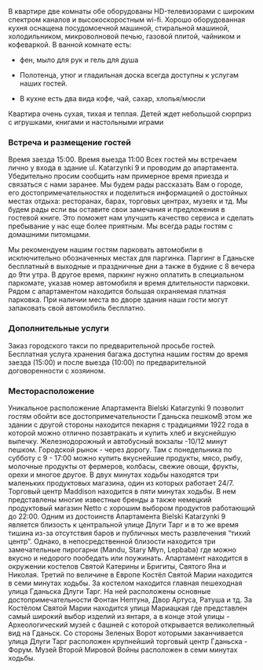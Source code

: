 В квартире две комнаты обе оборудованы HD-телевизорами с широким спектром каналов и высокоскоростным wi-fi. Хорошо оборудованная кухня оснащена посудомоечной машиной, стиральной машиной, холодильником, микроволновой печью, газовой плитой, чайником и кофеваркой. В ванной комнате есть:

- фен, мыло для рук и гель для душа

- Полотенца, утюг и гладильная доска всегда доступны к услугам наших гостей.

- В кухне есть два вида кофе, чай, сахар, хлопья/мюсли

Квартира очень сухая, тихая и теплая. Детей ждет небольшой сюрприз с игрушками, книгами и настольными играми

### Встреча и размещение гостей

Время заезда 15:00. Время выезда 11:00 Всех гостей мы встречаем лично у входа в здание ul. Katarzynki 9 и проводим до апартамента. Убедительно просим сообщить нам примерное время приезда и связаться c нами заранее. Мы будем рады рассказать Вам о городе, его достопримечательностях и поделиться информацией о достойных местах отдыха: ресторанах, барах, торговых центрах, музеях и тд. Мы будем рады если вы оставите свои замечания и предложения в гостевой книге. Это поможет нам улучшить качество сервиса и сделать пребывание у нас еще более приятным. Мы всегда рады гостям c домашними питомцами.

Мы рекомендуем нашим гостям парковать автомобили в исключительно обозначенных местах для паргинка. Паргинг в Гданьске бесплатный в выходные и праздничные дни а также в будние с 8 вечера до 9ти утра. В другое время, паркинг нужно оплатить в специальном паркомате, указав номер автомобиля и время длительности парковки. Рядом с апартаментом находится большая охраняемая платная парковка. При наличии места во дворе здания наши гости могут запаковать свой автомобиль бесплатно.

### Дополнительные услуги

Заказ городского такси по предварительной просьбе гостей.
Бесплатная услуга хранения багажа доступна нашим гостям до время заезда (15:00) и после выезда (10:00) по предварительной договоренности с хозяином.

### Месторасположение

Уникальное расположение Апартамента Bielski Katarzynki 9 позволит гостям обойти все достопримечательности Гданьска пешкомВ этом же здании с другой стороны находится пекарня с традициями 1922 года в которой можно отлично позавтракать и купить хлеб и вкуснейшую выпечку. Железнодорожный и автобусный вокзалы -10/12 минут пешком. Городской рынок - через дорогу. Там с понедельника по субботу с 9 - 17:00 можно купить вкуснейшие продукты, мясо, рыбу, молочные продукты от фермеров, колбасы, свежие овощи, фрукты, орехи и многое другое. В двух минутах ходьбы находятся три маленьких продуктовых магазина, один из которых работает 24/7. Торговый центр Maddison находится в пяти минутах ходьбы. В нем представлены многие известные бренды а также немецкий продуктовый магазин Netto с хорошим выбором продуктов работающий до 22:00. Одним из достоинств Апартамента Bielski Katarzynki 9 является близость к центральной улице Длуги Тарг и в то же время тишина из-за отсутствия баров и публичных месть развлечения “тихий центр”. Однако, в непосредственной близости находится три замечательные пирогарни (Mandu, Stary Młyn, Lepbaba) где можно вкусно и недорого пообедать или поужинать. Апартамент находится в окружении костелов Святой Катерины и Бригиты, Святого Яна и Николая. Третий по величине в Европе Костёл Святой Марии находится в семи минутах ходьбы. За костелом находится главная пешеходная улица Гданьска Длуги Тарг. На ней расположены основные достопримечательности Фонтан Нептуна, Двор Артуса, Ратуша и тд. За Костёлом Святой Марии находится улица Мариацкая где представлен самый широкий выбор изделий из янтаря, а в конце этой улицы - Археологический музей с башней с которой открывается великолепный вид на Гданьск. Cо стороны Зеленых Ворот которыми заканчивается улица Длуги Тарг расположен крупнейший торговый центр Гданьска - Форум. Музей Второй Мировой Войны расположен в семи минутах ходьбы.
